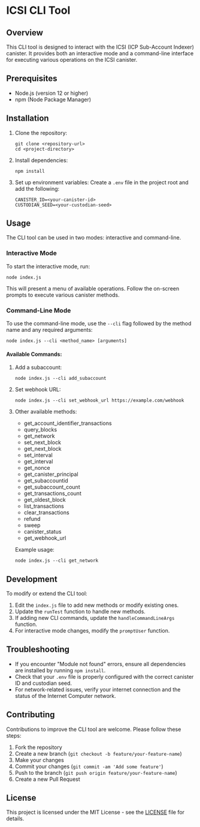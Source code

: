 # ICSI CLI Tool

## Overview

This CLI tool is designed to interact with the ICSI (ICP Sub-Account Indexer) canister. It provides both an interactive mode and a command-line interface for executing various operations on the ICSI canister.

## Prerequisites

- Node.js (version 12 or higher)
- npm (Node Package Manager)

## Installation

1. Clone the repository:

   ```
   git clone <repository-url>
   cd <project-directory>
   ```

2. Install dependencies:

   ```
   npm install
   ```

3. Set up environment variables:
   Create a `.env` file in the project root and add the following:
   ```
   CANISTER_ID=<your-canister-id>
   CUSTODIAN_SEED=<your-custodian-seed>
   ```

## Usage

The CLI tool can be used in two modes: interactive and command-line.

### Interactive Mode

To start the interactive mode, run:

```
node index.js
```

This will present a menu of available operations. Follow the on-screen prompts to execute various canister methods.

### Command-Line Mode

To use the command-line mode, use the `--cli` flag followed by the method name and any required arguments:

```
node index.js --cli <method_name> [arguments]
```

#### Available Commands:

1. Add a subaccount:

   ```
   node index.js --cli add_subaccount
   ```

2. Set webhook URL:

   ```
   node index.js --cli set_webhook_url https://example.com/webhook
   ```

3. Other available methods:

   - get_account_identifier_transactions
   - query_blocks
   - get_network
   - set_next_block
   - get_next_block
   - set_interval
   - get_interval
   - get_nonce
   - get_canister_principal
   - get_subaccountid
   - get_subaccount_count
   - get_transactions_count
   - get_oldest_block
   - list_transactions
   - clear_transactions
   - refund
   - sweep
   - canister_status
   - get_webhook_url

   Example usage:

   ```
   node index.js --cli get_network
   ```

## Development

To modify or extend the CLI tool:

1. Edit the `index.js` file to add new methods or modify existing ones.
2. Update the `runTest` function to handle new methods.
3. If adding new CLI commands, update the `handleCommandLineArgs` function.
4. For interactive mode changes, modify the `promptUser` function.

## Troubleshooting

- If you encounter "Module not found" errors, ensure all dependencies are installed by running `npm install`.
- Check that your `.env` file is properly configured with the correct canister ID and custodian seed.
- For network-related issues, verify your internet connection and the status of the Internet Computer network.

## Contributing

Contributions to improve the CLI tool are welcome. Please follow these steps:

1. Fork the repository
2. Create a new branch (`git checkout -b feature/your-feature-name`)
3. Make your changes
4. Commit your changes (`git commit -am 'Add some feature'`)
5. Push to the branch (`git push origin feature/your-feature-name`)
6. Create a new Pull Request

## License

This project is licensed under the MIT License - see the [LICENSE](../../LICENSE) file for details.
